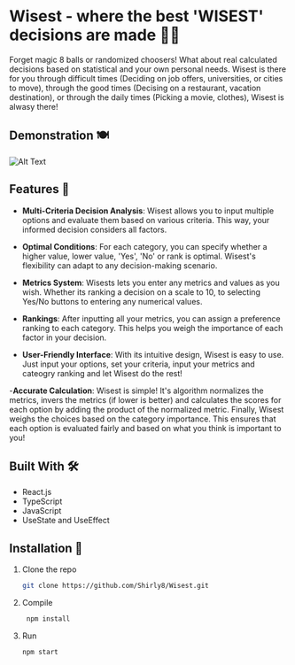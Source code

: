 # Wisest - where the best 'WISEST' decisions are made 🧠🔮

Forget magic 8 balls or randomized choosers! What about real calculated decisions based on statistical and your own personal needs. Wisest is there for you through difficult times (Deciding on job offers, universities, or cities to move), through the good times (Decising on a restaurant, vacation destination), or through the daily times (Picking a movie, clothes), Wisest is alwasy there! 

## Demonstration 🍽️
![Alt Text](https://github.com/Shirly8/Wisest/blob/1c50d76629bc5a031df796b0022d441ab28dd7b7/2024-05-06_12_16_52_video.gif)


## Features 🌟
- **Multi-Criteria Decision Analysis**: Wisest allows you to input multiple options and evaluate them based on various criteria. This way, your informed decision considers all factors.

- **Optimal Conditions**: For each category, you can specify whether a higher value, lower value, 'Yes', 'No' or rank is optimal. Wisest's flexibility can adapt to any decision-making scenario.

- **Metrics System**: Wisests lets you enter any metrics and values as you wish. Whether its ranking a decision on a scale to 10, to selecting Yes/No buttons to entering any numerical values. 

- **Rankings**: After inputting all your metrics, you can assign a preference ranking to each category. This helps you weigh the importance of each factor in your decision.

- **User-Friendly Interface**: With its intuitive design, Wisest is easy to use. Just input your options, set your criteria, input your metrics and cateogry ranking and let Wisest do the rest!

-**Accurate Calculation**: Wisest is simple! It's algorithm normalizes the metrics, invers the metrics (if lower is better) and calculates the scores for each option by adding the product of the normalized metric. Finally, Wisest weighs the choices based on the category importance. This ensures that each option is evaluated fairly and based on what you think is important to you! 

## Built With 🛠️
- React.js
- TypeScript
- JavaScript
- UseState and UseEffect

## Installation 🚀
1. Clone the repo
   ```sh
   git clone https://github.com/Shirly8/Wisest.git
2. Compile
   ```bash
    npm install
3. Run
    ```bash
    npm start
